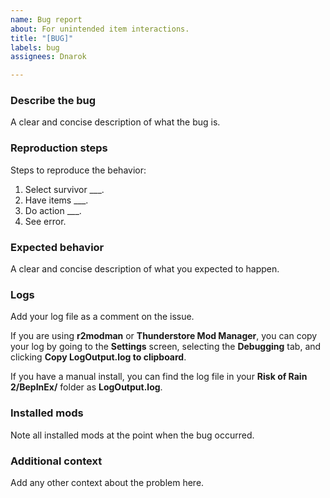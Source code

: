 ```yaml
---
name: Bug report
about: For unintended item interactions.
title: "[BUG]"
labels: bug
assignees: Dnarok

---
```


### Describe the bug
A clear and concise description of what the bug is.

### Reproduction steps
Steps to reproduce the behavior:
1. Select survivor ___.
2. Have items ___.
3. Do action ___.
4. See error.

### Expected behavior
A clear and concise description of what you expected to happen.

### Logs
Add your log file as a comment on the issue.

If you are using **r2modman** or **Thunderstore Mod Manager**, you can copy your log by going to the **Settings** screen, selecting the **Debugging** tab, and clicking **Copy LogOutput.log to clipboard**.

If you have a manual install, you can find the log file in your **Risk of Rain 2/BepInEx/** folder as **LogOutput.log**.

### Installed mods
Note all installed mods at the point when the bug occurred.

### Additional context
Add any other context about the problem here.
